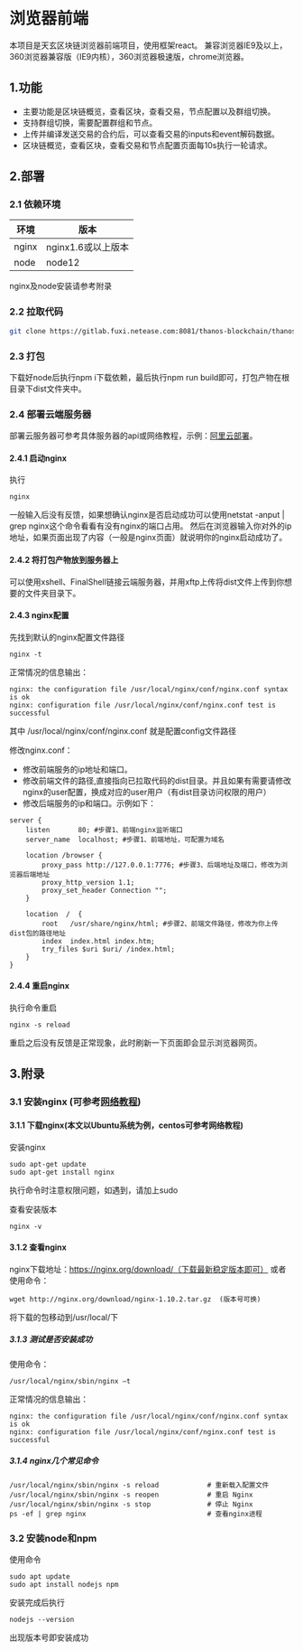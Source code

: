 # 浏览器前端

本项目是天玄区块链浏览器前端项目，使用框架react。
兼容浏览器IE9及以上，360浏览器兼容版（IE9内核），360浏览器极速版，chrome浏览器。

## 1.功能

* 主要功能是区块链概览，查看区块，查看交易，节点配置以及群组切换。
* 支持群组切换，需要配置群组和节点。
* 上传并编译发送交易的合约后，可以查看交易的inputs和event解码数据。
* 区块链概览，查看区块，查看交易和节点配置页面每10s执行一轮请求。

## 2.部署

### 2.1 依赖环境

| 环境 | 版本|
| --- | --- |
| nginx |nginx1.6或以上版本  |
| node |node12  |

nginx及node安装请参考附录

### 2.2 拉取代码

```sh
git clone https://gitlab.fuxi.netease.com:8081/thanos-blockchain/thanos-browser-frontend.git
```

### 2.3 打包

下载好node后执行npm i下载依赖，最后执行npm run build即可，打包产物在根目录下dist文件夹中。

### 2.4 部署云端服务器

部署云服务器可参考具体服务器的api或网络教程，示例：[阿里云部署](https://blog.csdn.net/weixin_43239880/article/details/129434402)。

#### 2.4.1 启动nginx

执行
```
nginx
```
一般输入后没有反馈，如果想确认nginx是否启动成功可以使用netstat -anput | grep nginx这个命令看看有没有nginx的端口占用。
然后在浏览器输入你对外的ip地址，如果页面出现了内容（一般是nginx页面）就说明你的nginx启动成功了。

#### 2.4.2 将打包产物放到服务器上

可以使用xshell、FinalShell链接云端服务器，并用xftp上传将dist文件上传到你想要的文件夹目录下。

#### 2.4.3 nginx配置

先找到默认的nginx配置文件路径
```
nginx -t
```
正常情况的信息输出：

```
nginx: the configuration file /usr/local/nginx/conf/nginx.conf syntax is ok
nginx: configuration file /usr/local/nginx/conf/nginx.conf test is successful
```
其中 /usr/local/nginx/conf/nginx.conf 就是配置config文件路径

修改nginx.conf：

* 修改前端服务的ip地址和端口。
* 修改前端文件的路径,直接指向已拉取代码的dist目录。并且如果有需要请修改nginx的user配置，换成对应的user用户（有dist目录访问权限的用户）
* 修改后端服务的ip和端口。示例如下：

```
server {
    listen       80; #步骤1、前端nginx监听端口
    server_name  localhost; #步骤1、前端地址，可配置为域名
    
    location /browser {
        proxy_pass http://127.0.0.1:7776; #步骤3、后端地址及端口，修改为浏览器后端地址
        proxy_http_version 1.1;
        proxy_set_header Connection "";
    }

    location  /  {
        root   /usr/share/nginx/html; #步骤2、前端文件路径，修改为你上传dist包的路径地址
        index  index.html index.htm;
        try_files $uri $uri/ /index.html;    
    }
}
```
#### 2.4.4 重启nginx

执行命令重启

```
nginx -s reload
```

重启之后没有反馈是正常现象，此时刷新一下页面即会显示浏览器网页。

## 3.附录

### 3.1 安装nginx (可参考[网络教程](https://https://www.runoob.com/linux/nginx-install-setup.html))

#### 3.1.1 下载nginx(本文以Ubuntu系统为例，centos可参考网络教程)

安装nginx

```
sudo apt-get update
sudo apt-get install nginx
```

执行命令时注意权限问题，如遇到，请加上sudo

查看安装版本

```
nginx -v
```

#### 3.1.2  查看nginx

nginx下载地址：https://nginx.org/download/（下载最新稳定版本即可） 或者使用命令：

```
wget http://nginx.org/download/nginx-1.10.2.tar.gz  (版本号可换)
```

将下载的包移动到/usr/local/下

##### 3.1.3 测试是否安装成功

使用命令：

```
/usr/local/nginx/sbin/nginx –t
```

正常情况的信息输出：

```
nginx: the configuration file /usr/local/nginx/conf/nginx.conf syntax is ok
nginx: configuration file /usr/local/nginx/conf/nginx.conf test is successful
```

##### 3.1.4 nginx几个常见命令

```
/usr/local/nginx/sbin/nginx -s reload            # 重新载入配置文件
/usr/local/nginx/sbin/nginx -s reopen            # 重启 Nginx
/usr/local/nginx/sbin/nginx -s stop              # 停止 Nginx
ps -ef | grep nginx                              # 查看nginx进程

```

### 3.2 安装node和npm

使用命令

```
sudo apt update
sudo apt install nodejs npm
```

安装完成后执行
```
nodejs --version
```
出现版本号即安装成功